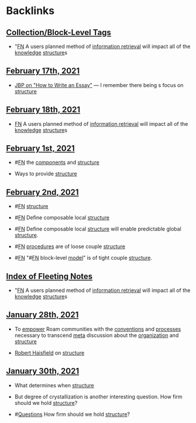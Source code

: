 
# Backlinks
## [Collection/Block-Level Tags](<Collection/Block-Level Tags.md>)
- "[FN](<FN.md>) A users planned method of [information retrieval](<information retrieval.md>) will impact all of the [knowledge](<knowledge.md>) [structure](<structure.md>)s

## [February 17th, 2021](<February 17th, 2021.md>)
- [JBP on "How to Write an Essay"](https://medium.com/practicecomesfirst/dr-jordan-b-petersons-10-step-guide-to-clearer-thinking-through-essay-writing-1ab79a94937) — I remember there being s focus on [structure](<structure.md>)

## [February 18th, 2021](<February 18th, 2021.md>)
- [FN](<FN.md>) A users planned method of [information retrieval](<information retrieval.md>) will impact all of the [knowledge](<knowledge.md>) [structure](<structure.md>)s

## [February 1st, 2021](<February 1st, 2021.md>)
- #[FN](<FN.md>) the [components](<components.md>) and [structure](<structure.md>)

- Ways to provide [structure](<structure.md>)

## [February 2nd, 2021](<February 2nd, 2021.md>)
- #[FN](<FN.md>) [structure](<structure.md>)

- #[FN](<FN.md>) Define composable local [structure](<structure.md>)

- #[FN](<FN.md>) Define composable local [structure](<structure.md>) will enable predictable global [structure](<structure.md>).

- #[FN](<FN.md>) [procedures](<procedures.md>) are of loose couple [structure](<structure.md>)

- #[FN](<FN.md>) "#[FN](<FN.md>) block-level [model](<model.md>)" is of tight couple [structure](<structure.md>).

## [Index of Fleeting Notes](<Index of Fleeting Notes.md>)
- "[FN](<FN.md>) A users planned method of [information retrieval](<information retrieval.md>) will impact all of the [knowledge](<knowledge.md>) [structure](<structure.md>)s

## [January 28th, 2021](<January 28th, 2021.md>)
- To [empower](<empower.md>) Roam communities with the [conventions](<conventions.md>) and [processes](<processes.md>) necessary to transcend [meta](<meta.md>) discussion about the [organization](<organization.md>) and [structure](<structure.md>)

- [Robert Haisfield](<Robert Haisfield.md>) on [structure](<structure.md>)

## [January 30th, 2021](<January 30th, 2021.md>)
- What determines when [structure](<structure.md>)

- But degree of crystallization is another interesting question. How firm should we hold [structure](<structure.md>)?

- #[Questions](<Questions.md>) How firm should we hold [structure](<structure.md>)?

